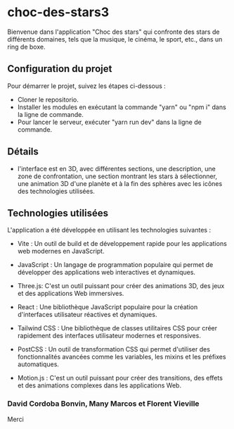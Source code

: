 # choc-des-stars3

Bienvenue dans l'application "Choc des stars" qui confronte des stars de différents domaines, tels que la musique, le cinéma, le sport, etc., dans un ring de boxe.


## Configuration du projet

Pour démarrer le projet, suivez les étapes ci-dessous :

 - Cloner le repositorio.
 - Installer les modules en exécutant la commande "yarn" ou "npm i" dans la ligne de commande.
 - Pour lancer le serveur, exécuter "yarn run dev" dans la ligne de commande.
   
## Détails

- l'interface est en 3D, avec différentes sections, une description, une zone de confrontation, une section montrant les stars à sélectionner, une animation 3D d'une planète et à la fin des sphères avec les icônes des technologies utilisées.

## Technologies utilisées
L'application a été développée en utilisant les technologies suivantes :

- Vite : Un outil de build et de développement rapide pour les applications web modernes en JavaScript.

- JavaScript : Un langage de programmation populaire qui permet de développer des applications web interactives et dynamiques.

- Three.js: C'est un outil puissant pour créer des animations 3D, des jeux et des applications Web immersives.

- React : Une bibliothèque JavaScript populaire pour la création d'interfaces utilisateur réactives et dynamiques.

- Tailwind CSS : Une bibliothèque de classes utilitaires CSS pour créer rapidement des interfaces utilisateur modernes et responsives.

- PostCSS : Un outil de transformation CSS qui permet d'utiliser des fonctionnalités avancées comme les variables, les mixins et les préfixes automatiques.

- Motion.js : C'est un outil puissant pour créer des transitions, des effets et des animations complexes dans les applications Web.



### David Cordoba Bonvin,  Many Marcos et Florent Vieville   

Merci 
